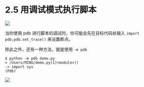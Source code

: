 # 2.5 用调试模式执行脚本
![](http://image.iswbm.com/20200804124133.png)

当你使用 pdb 进行脚本的调试时，你可能会先在目标代码处输入 `import pdb;pdb.set_trace()` 来设置断点。

除此之外，还有一种方法，就是使用 `-m pdb`

```shell
$ python -m pdb demo.py
> /Users/MING/demo.py(1)<module>()
-> import sys
(Pdb)
```



![](http://image.iswbm.com/20200607174235.png)
